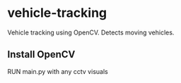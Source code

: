 # vehicle-tracking
Vehicle tracking using OpenCV. Detects moving vehicles.


## Install OpenCV
RUN main.py with any cctv visuals 
